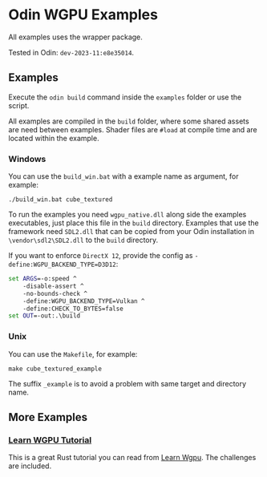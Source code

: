 # Odin WGPU Examples

All examples uses the wrapper package.

Tested in Odin: `dev-2023-11:e8e35014`.

## Examples

Execute the `odin build` command inside the `examples` folder or use the script.

All examples are compiled in the `build` folder, where some shared assets are need between examples. Shader files are `#load` at compile time and are located within the example.

### Windows

You can use the `build_win.bat` with a example name as argument, for example:

```shell
./build_win.bat cube_textured
```

To run the examples you need `wgpu_native.dll` along side the examples executables, just place this file in the `build` directory. Examples that use the framework need `SDL2.dll` that can be copied from your Odin installation in `\vendor\sdl2\SDL2.dll` to the `build` directory.

If you want to enforce `DirectX 12`, provide the config as `-define:WGPU_BACKEND_TYPE=D3D12`:

```bat
set ARGS=-o:speed ^
	-disable-assert ^
	-no-bounds-check ^
	-define:WGPU_BACKEND_TYPE=Vulkan ^
	-define:CHECK_TO_BYTES=false
set OUT=-out:.\build
```

### Unix

You can use the `Makefile`, for example:

```shell
make cube_textured_example
```

The suffix `_example` is to avoid a problem with same target and directory name.

## More Examples

### [Learn WGPU Tutorial](./learn_wgpu)

This is a great Rust tutorial you can read from [Learn Wgpu](https://sotrh.github.io/learn-wgpu/#what-is-wgpu). The challenges are included.
